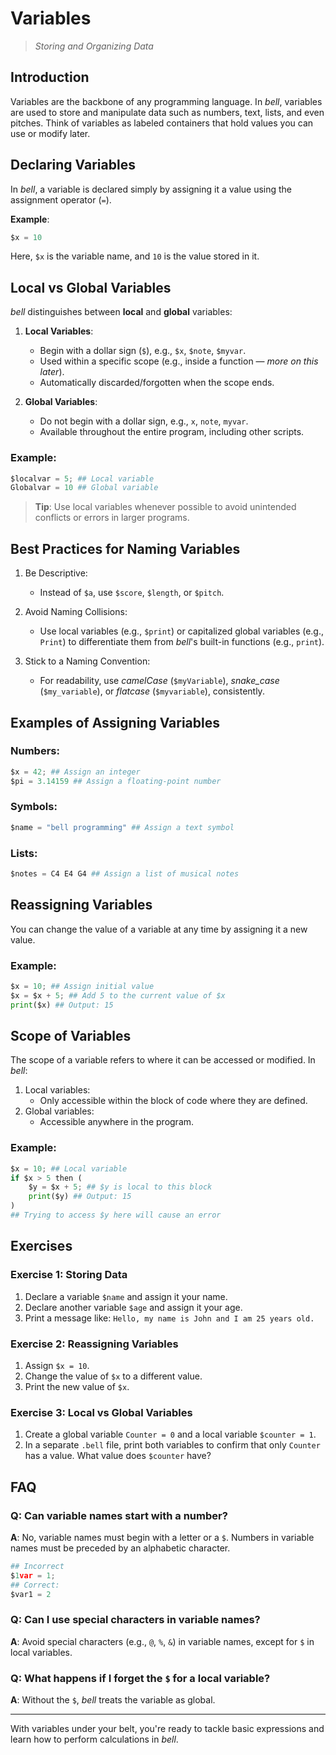 # Variables

> _Storing and Organizing Data_

## Introduction

Variables are the backbone of any programming language. In _bell_, variables are used to store and manipulate data such as numbers, text, lists, and even pitches. Think of variables as labeled containers that hold values you can use or modify later.

## Declaring Variables

In _bell_, a variable is declared simply by assigning it a value using the assignment operator (`=`).

**Example**:

```py
$x = 10
```

Here, `$x` is the variable name, and `10` is the value stored in it.

## Local vs Global Variables

_bell_ distinguishes between **local** and **global** variables:

1. **Local Variables**:

   - Begin with a dollar sign (`$`), e.g., `$x`, `$note`, `$myvar`.
   - Used within a specific scope (e.g., inside a function — _more on this later_).
   - Automatically discarded/forgotten when the scope ends.

2. **Global Variables**:
   - Do not begin with a dollar sign, e.g., `x`, `note`, `myvar`.
   - Available throughout the entire program, including other scripts.

### Example:

```py
$localvar = 5; ## Local variable
Globalvar = 10 ## Global variable
```

> **Tip**: Use local variables whenever possible to avoid unintended conflicts or errors in larger programs.

## Best Practices for Naming Variables

1. Be Descriptive:

   - Instead of `$a`, use `$score`, `$length`, or `$pitch`.

2. Avoid Naming Collisions:

   - Use local variables (e.g., `$print`) or capitalized global variables (e.g., `Print`) to differentiate them from _bell_'s built-in functions (e.g., `print`).

3. Stick to a Naming Convention:
   - For readability, use _camelCase_ (`$myVariable`), _snake_case_ (`$my_variable`), or _flatcase_ (`$myvariable`), consistently.

## Examples of Assigning Variables

### Numbers:

```py
$x = 42; ## Assign an integer
$pi = 3.14159 ## Assign a floating-point number
```

### Symbols:

```py
$name = "bell programming" ## Assign a text symbol
```

### Lists:

```py
$notes = C4 E4 G4 ## Assign a list of musical notes
```

## Reassigning Variables

You can change the value of a variable at any time by assigning it a new value.

### Example:

```py
$x = 10; ## Assign initial value
$x = $x + 5; ## Add 5 to the current value of $x
print($x) ## Output: 15
```

## Scope of Variables

The scope of a variable refers to where it can be accessed or modified. In _bell_:

1. Local variables:
   - Only accessible within the block of code where they are defined.
2. Global variables:
   - Accessible anywhere in the program.

### Example:

```py
$x = 10; ## Local variable
if $x > 5 then (
    $y = $x + 5; ## $y is local to this block
    print($y) ## Output: 15
)
## Trying to access $y here will cause an error
```

## Exercises

### Exercise 1: Storing Data

1. Declare a variable `$name` and assign it your name.
2. Declare another variable `$age` and assign it your age.
3. Print a message like: `Hello, my name is John and I am 25 years old.`

### Exercise 2: Reassigning Variables

1. Assign `$x = 10`.
2. Change the value of `$x` to a different value.
3. Print the new value of `$x`.

### Exercise 3: Local vs Global Variables

1. Create a global variable `Counter = 0` and a local variable `$counter = 1`.
2. In a separate `.bell` file, print both variables to confirm that only `Counter` has a value. What value does `$counter` have?

## FAQ

### Q: Can variable names start with a number?

**A**: No, variable names must begin with a letter or a `$`. Numbers in variable names must be preceded by an alphabetic character.

```py
## Incorrect
$1var = 1;
## Correct:
$var1 = 2
```

### Q: Can I use special characters in variable names?

**A**: Avoid special characters (e.g., `@`, `%`, `&`) in variable names, except for `$` in local variables.

### Q: What happens if I forget the `$` for a local variable?

**A**: Without the `$`, _bell_ treats the variable as global.

--- 

With variables under your belt, you're ready to tackle basic expressions and learn how to perform calculations in _bell_.
